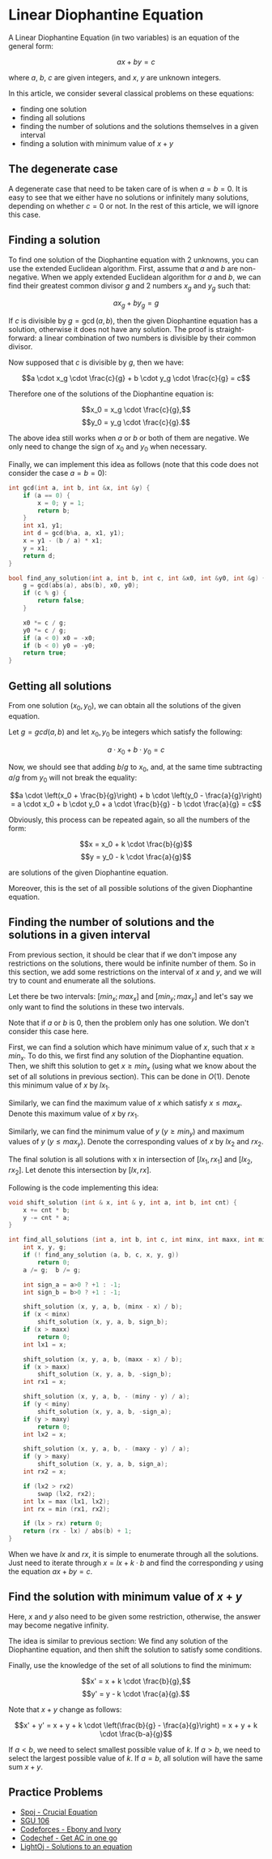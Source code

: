 <!--?title Linear Diophantine Equation-->
# Linear Diophantine Equation

A Linear Diophantine Equation (in two variables) is an equation of the general form:

$$ax + by = c$$

where $a$, $b$, $c$ are given integers, and $x$, $y$ are unknown integers.

In this article, we consider several classical problems on these equations:

* finding one solution
* finding all solutions
* finding the number of solutions and the solutions themselves in a given interval
* finding a solution with minimum value of $x + y$

## The degenerate case

A degenerate case that need to be taken care of is when $a = b = 0$. It is easy to see that we either have no solutions or infinitely many solutions, depending on whether $c = 0$ or not. In the rest of this article, we will ignore this case.

## Finding a solution

To find one solution of the Diophantine equation with 2 unknowns, you can use the extended Euclidean algorithm. First, assume that $a$ and $b$ are non-negative. When we apply extended Euclidean algorithm for $a$ and $b$, we can find their greatest common divisor $g$ and 2 numbers $x_g$ and $y_g$ such that:

$$a x_g + b y_g = g$$

If $c$ is divisible by $g = \gcd(a, b)$, then the given Diophantine equation has a solution, otherwise it does not have any solution. The proof is straight-forward: a linear combination of two numbers is divisible by their common divisor.

Now supposed that $c$ is divisible by $g$, then we have:

$$a \cdot x_g \cdot \frac{c}{g} + b \cdot y_g \cdot \frac{c}{g} = c$$

Therefore one of the solutions of the Diophantine equation is:

$$x_0 = x_g \cdot \frac{c}{g},$$
$$y_0 = y_g \cdot \frac{c}{g}.$$

The above idea still works when $a$ or $b$ or both of them are negative. We only need to change the sign of $x_0$ and $y_0$ when necessary.

Finally, we can implement this idea as follows (note that this code does not consider the case $a = b = 0$):

```cpp linear_diophantine_any
int gcd(int a, int b, int &x, int &y) {
    if (a == 0) {
        x = 0; y = 1;
        return b;
    }
    int x1, y1;
    int d = gcd(b%a, a, x1, y1);
    x = y1 - (b / a) * x1;
    y = x1;
    return d;
}

bool find_any_solution(int a, int b, int c, int &x0, int &y0, int &g) {
    g = gcd(abs(a), abs(b), x0, y0);
    if (c % g) {
        return false;
    }

    x0 *= c / g;
    y0 *= c / g;
    if (a < 0) x0 = -x0;
    if (b < 0) y0 = -y0;
    return true;
}
```

## Getting all solutions

From one solution $(x_0, y_0)$, we can obtain all the solutions of the given equation.

Let $g = gcd(a, b)$ and let $x_0, y_0$ be integers which satisfy the following:

$$a \cdot x_0 + b \cdot y_0 = c$$

Now, we should see that adding $b / g$ to $x_0$, and, at the same time subtracting $a / g$ from $y_0$ will not break the equality:

$$a \cdot \left(x_0 + \frac{b}{g}\right) + b \cdot \left(y_0 - \frac{a}{g}\right) = a \cdot x_0 + b \cdot y_0 + a \cdot \frac{b}{g} - b \cdot \frac{a}{g} = c$$

Obviously, this process can be repeated again, so all the numbers of the form:

$$x = x_0 + k \cdot \frac{b}{g}$$
$$y = y_0 - k \cdot \frac{a}{g}$$

are solutions of the given Diophantine equation.

Moreover, this is the set of all possible solutions of the given Diophantine equation.

## Finding the number of solutions and the solutions in a given interval

From previous section, it should be clear that if we don't impose any restrictions on the solutions, there would be infinite number of them. So in this section, we add some restrictions on the interval of $x$ and $y$, and we will try to count and enumerate all the solutions.

Let there be two intervals: $[min_x; max_x]$ and $[min_y; max_y]$ and let's say we only want to find the solutions in these two intervals.

Note that if $a$ or $b$ is $0$, then the problem only has one solution. We don't consider this case here.

First, we can find a solution which have minimum value of $x$, such that $x \ge min_x$. To do this, we first find any solution of the Diophantine equation. Then, we shift this solution to get $x \ge min_x$ (using what we know about the set of all solutions in previous section). This can be done in $O(1)$. Denote this minimum value of $x$ by $lx_1$.

Similarly, we can find the maximum value of $x$ which satisfy $x \le max_x$. Denote this maximum value of $x$ by $rx_1$.

Similarly, we can find the minimum value of $y$ $(y \ge min_y)$ and maximum values of $y$ $(y \le max_y)$. Denote the corresponding values of $x$ by $lx_2$ and $rx_2$.

The final solution is all solutions with x in intersection of $[lx_1, rx_1]$ and $[lx_2, rx_2]$. Let denote this intersection by $[lx, rx]$.

Following is the code implementing this idea:

```cpp linear_diophantine_all
void shift_solution (int & x, int & y, int a, int b, int cnt) {
	x += cnt * b;
	y -= cnt * a;
}

int find_all_solutions (int a, int b, int c, int minx, int maxx, int miny, int maxy) {
	int x, y, g;
	if (! find_any_solution (a, b, c, x, y, g))
		return 0;
	a /= g;  b /= g;

	int sign_a = a>0 ? +1 : -1;
	int sign_b = b>0 ? +1 : -1;

	shift_solution (x, y, a, b, (minx - x) / b);
	if (x < minx)
		shift_solution (x, y, a, b, sign_b);
	if (x > maxx)
		return 0;
	int lx1 = x;

	shift_solution (x, y, a, b, (maxx - x) / b);
	if (x > maxx)
		shift_solution (x, y, a, b, -sign_b);
	int rx1 = x;

	shift_solution (x, y, a, b, - (miny - y) / a);
	if (y < miny)
		shift_solution (x, y, a, b, -sign_a);
	if (y > maxy)
		return 0;
	int lx2 = x;

	shift_solution (x, y, a, b, - (maxy - y) / a);
	if (y > maxy)
		shift_solution (x, y, a, b, sign_a);
	int rx2 = x;

	if (lx2 > rx2)
		swap (lx2, rx2);
	int lx = max (lx1, lx2);
	int rx = min (rx1, rx2);

	if (lx > rx) return 0;
	return (rx - lx) / abs(b) + 1;
}
```

When we have $lx$ and $rx$, it is simple to enumerate through all the solutions. Just need to iterate through $x = lx + k \cdot b$ and find the corresponding $y$ using the equation $a x + b y = c$.

## Find the solution with minimum value of $x + y$

Here, $x$ and $y$ also need to be given some restriction, otherwise, the answer may become negative infinity.

The idea is similar to previous section: We find any solution of the Diophantine equation, and then shift the solution to satisfy some conditions.

Finally, use the knowledge of the set of all solutions to find the minimum:

$$x' = x + k \cdot \frac{b}{g},$$
$$y' = y - k \cdot \frac{a}{g}.$$

Note that $x + y$ change as follows:

$$x' + y' = x + y + k \cdot \left(\frac{b}{g} - \frac{a}{g}\right) = x + y + k \cdot \frac{b-a}{g}$$

If $a < b$, we need to select smallest possible value of $k$. If $a > b$, we need to select the largest possible value of $k$. If $a = b$, all solution will have the same sum $x + y$.

## Practice Problems

* [Spoj - Crucial Equation](http://www.spoj.com/problems/CEQU/)
* [SGU 106](http://codeforces.com/problemsets/acmsguru/problem/99999/106)
* [Codeforces - Ebony and Ivory](http://codeforces.com/contest/633/problem/A)
* [Codechef - Get AC in one go](https://www.codechef.com/problems/COPR16G)
* [LightOj - Solutions to an equation](http://www.lightoj.com/volume_showproblem.php?problem=1306)
